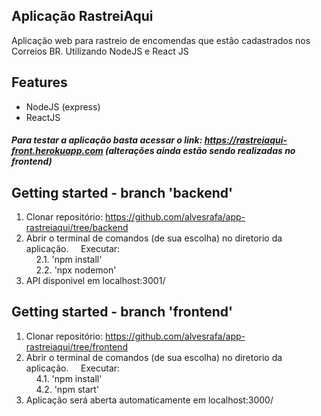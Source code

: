 
## Aplicação RastreiAqui
Aplicação web para rastreio de encomendas que estão cadastrados nos Correios BR. Utilizando NodeJS e React JS

## Features
- NodeJS (express)
- ReactJS

##### Para testar a aplicação basta acessar o link: https://rastreiaqui-front.herokuapp.com (alterações ainda estão sendo realizadas no frontend)

## Getting started - branch 'backend'
1. Clonar repositório: https://github.com/alvesrafa/app-rastreiaqui/tree/backend <br>
2. Abrir o terminal de comandos (de sua escolha) no diretorio da aplicação. 
&nbsp;&nbsp;&nbsp;&nbsp;Executar: <br>
&nbsp;&nbsp;&nbsp;&nbsp;2.1. 'npm install' <br>
&nbsp;&nbsp;&nbsp;&nbsp;2.2. 'npx nodemon'<br>
3. API disponivel em localhost:3001/

## Getting started - branch 'frontend'
1. Clonar repositório: https://github.com/alvesrafa/app-rastreiaqui/tree/frontend <br>
2. Abrir o terminal de comandos (de sua escolha) no diretorio da aplicação. 
&nbsp;&nbsp;&nbsp;&nbsp;Executar: <br>
&nbsp;&nbsp;&nbsp;&nbsp;4.1. 'npm install' <br>
&nbsp;&nbsp;&nbsp;&nbsp;4.2. 'npm start' <br>
5. Aplicação será aberta automaticamente em localhost:3000/
